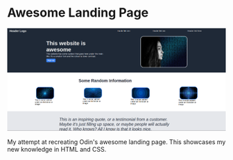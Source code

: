 # Awesome Landing Page

![awesome landing page screenshot](./demo.png)

My attempt at recreating Odin's awesome landing page. This showcases my new knowledge in HTML and CSS.